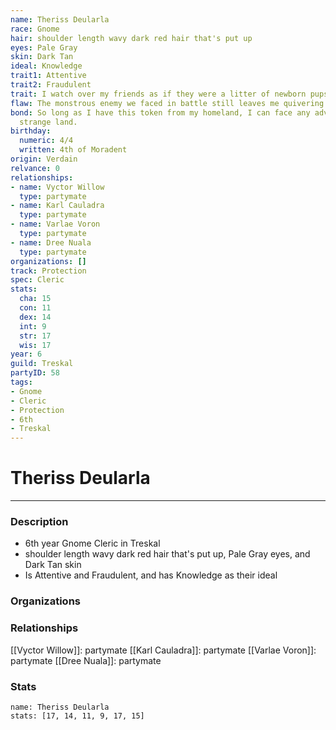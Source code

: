 ```yaml
---
name: Theriss Deularla
race: Gnome
hair: shoulder length wavy dark red hair that's put up
eyes: Pale Gray
skin: Dark Tan
ideal: Knowledge
trait1: Attentive
trait2: Fraudulent
trait: I watch over my friends as if they were a litter of newborn pups.
flaw: The monstrous enemy we faced in battle still leaves me quivering with fear.
bond: So long as I have this token from my homeland, I can face any adversity in this
  strange land.
birthday:
  numeric: 4/4
  written: 4th of Moradent
origin: Verdain
relvance: 0
relationships:
- name: Vyctor Willow
  type: partymate
- name: Karl Cauladra
  type: partymate
- name: Varlae Voron
  type: partymate
- name: Dree Nuala
  type: partymate
organizations: []
track: Protection
spec: Cleric
stats:
  cha: 15
  con: 11
  dex: 14
  int: 9
  str: 17
  wis: 17
year: 6
guild: Treskal
partyID: 58
tags:
- Gnome
- Cleric
- Protection
- 6th
- Treskal
---
```

# Theriss Deularla
---
### Description
- 6th year Gnome Cleric in Treskal
- shoulder length wavy dark red hair that's put up, Pale Gray eyes, and Dark Tan skin
- Is Attentive and Fraudulent, and has Knowledge as their ideal

### Organizations
### Relationships
[[Vyctor Willow]]: partymate
[[Karl Cauladra]]: partymate
[[Varlae Voron]]: partymate
[[Dree Nuala]]: partymate
### Stats
```statblock
name: Theriss Deularla
stats: [17, 14, 11, 9, 17, 15]
```